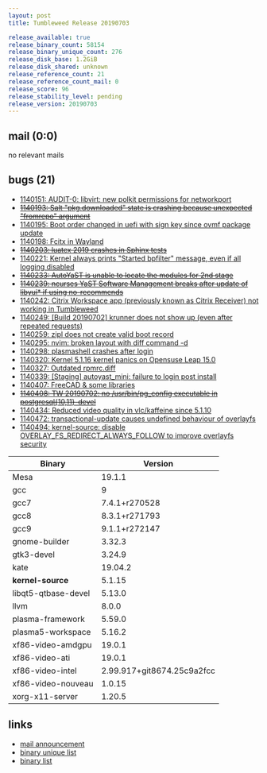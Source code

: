 ```yaml
---
layout: post
title: Tumbleweed Release 20190703

release_available: true
release_binary_count: 58154
release_binary_unique_count: 276
release_disk_base: 1.2GiB
release_disk_shared: unknown
release_reference_count: 21
release_reference_count_mail: 0
release_score: 96
release_stability_level: pending
release_version: 20190703
---
```


## mail (0:0)

no relevant mails

## bugs (21)

<!--more-->

- [1140151: AUDIT-0: libvirt: new polkit permissions for networkport](https://bugzilla.opensuse.org/show_bug.cgi?id=1140151)
- ~~[1140193: Salt "pkg.downloaded" state is crashing because unexpected "fromrepo" argument](https://bugzilla.opensuse.org/show_bug.cgi?id=1140193)~~
- [1140195: Boot order changed in uefi with sign key since ovmf package update](https://bugzilla.opensuse.org/show_bug.cgi?id=1140195)
- [1140198: Fcitx in Wayland](https://bugzilla.opensuse.org/show_bug.cgi?id=1140198)
- ~~[1140203: luatex 2019 crashes in Sphinx tests](https://bugzilla.opensuse.org/show_bug.cgi?id=1140203)~~
- [1140221: Kernel always prints "Started bpfilter" message, even if all logging disabled](https://bugzilla.opensuse.org/show_bug.cgi?id=1140221)
- ~~[1140233: AutoYaST is unable to locate the modules for 2nd stage](https://bugzilla.opensuse.org/show_bug.cgi?id=1140233)~~
- ~~[1140239: ncurses YaST Software Management breaks after update of libyui* if using no-recommends](https://bugzilla.opensuse.org/show_bug.cgi?id=1140239)~~
- [1140242: Citrix Workspace app (previously known as Citrix Receiver) not working in Tumbleweed](https://bugzilla.opensuse.org/show_bug.cgi?id=1140242)
- [1140249: \[Build 20190702\] krunner does not show up (even after repeated requests)](https://bugzilla.opensuse.org/show_bug.cgi?id=1140249)
- [1140259: zipl does not create valid boot record](https://bugzilla.opensuse.org/show_bug.cgi?id=1140259)
- [1140295: nvim: broken layout with diff command -d](https://bugzilla.opensuse.org/show_bug.cgi?id=1140295)
- [1140298: plasmashell crashes after login](https://bugzilla.opensuse.org/show_bug.cgi?id=1140298)
- [1140320: Kernel 5.1.16 kernel panics on Opensuse Leap 15.0](https://bugzilla.opensuse.org/show_bug.cgi?id=1140320)
- [1140327: Outdated rpmrc.diff](https://bugzilla.opensuse.org/show_bug.cgi?id=1140327)
- [1140339: \[Staging\] autoyast_mini: failure to login post install](https://bugzilla.opensuse.org/show_bug.cgi?id=1140339)
- [1140407: FreeCAD & some libraries](https://bugzilla.opensuse.org/show_bug.cgi?id=1140407)
- ~~[1140408: TW 20190702: no /usr/bin/pg_config executable in postgresql{10,11}-devel](https://bugzilla.opensuse.org/show_bug.cgi?id=1140408)~~
- [1140434: Reduced video quality in vlc/kaffeine since 5.1.10](https://bugzilla.opensuse.org/show_bug.cgi?id=1140434)
- [1140472: transactional-update causes undefined behaviour of overlayfs](https://bugzilla.opensuse.org/show_bug.cgi?id=1140472)
- [1140494: kernel-source: disable OVERLAY_FS_REDIRECT_ALWAYS_FOLLOW to improve overlayfs security](https://bugzilla.opensuse.org/show_bug.cgi?id=1140494)

Binary | Version
--- | ---
Mesa | 19.1.1
gcc | 9
gcc7 | 7.4.1+r270528
gcc8 | 8.3.1+r271793
gcc9 | 9.1.1+r272147
gnome-builder | 3.32.3
gtk3-devel | 3.24.9
kate | 19.04.2
**kernel-source** | 5.1.15
libqt5-qtbase-devel | 5.13.0
llvm | 8.0.0
plasma-framework | 5.59.0
plasma5-workspace | 5.16.2
xf86-video-amdgpu | 19.0.1
xf86-video-ati | 19.0.1
xf86-video-intel | 2.99.917+git8674.25c9a2fcc
xf86-video-nouveau | 1.0.15
xorg-x11-server | 1.20.5

## links

- [mail announcement](https://lists.opensuse.org/opensuse-factory/2019-07/msg00083.html)
- [binary unique list](http://download.opensuse.org/history/20190703/rpm.unique.list)
- [binary list](http://download.opensuse.org/history/20190703/rpm.list)
